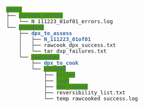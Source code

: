 <pre><span style="background-color:#4E9A06"><font color="#3465A4">media</font></span>
├── <span style="background-color:#4E9A06"><font color="#3465A4">current_errors</font></span>
│   └── N_111223_01of01_errors.log
└── <span style="background-color:#4E9A06"><font color="#3465A4">encoding</font></span>
    ├── <font color="#3465A4"><b>dpx_to_assess</b></font>
    │   ├── <font color="#3465A4"><b>N_111223_01of01</b></font>
    │   ├── rawcook_dpx_success.txt
    │   └── tar_dxp_failures.txt
    └── <span style="background-color:#4E9A06"><font color="#3465A4">rawcooked</font></span>
        ├── <font color="#3465A4"><b>dpx_to_cook</b></font>
        └── <span style="background-color:#4E9A06"><font color="#3465A4">encoded</font></span>
            ├── <span style="background-color:#4E9A06"><font color="#3465A4">killed</font></span>
            ├── <span style="background-color:#4E9A06"><font color="#3465A4">logs</font></span>
            ├── <span style="background-color:#4E9A06"><font color="#3465A4">mkv_cooked</font></span>
            ├── reversibility_list.txt
            └── temp_rawcooked_success.log
</pre>
